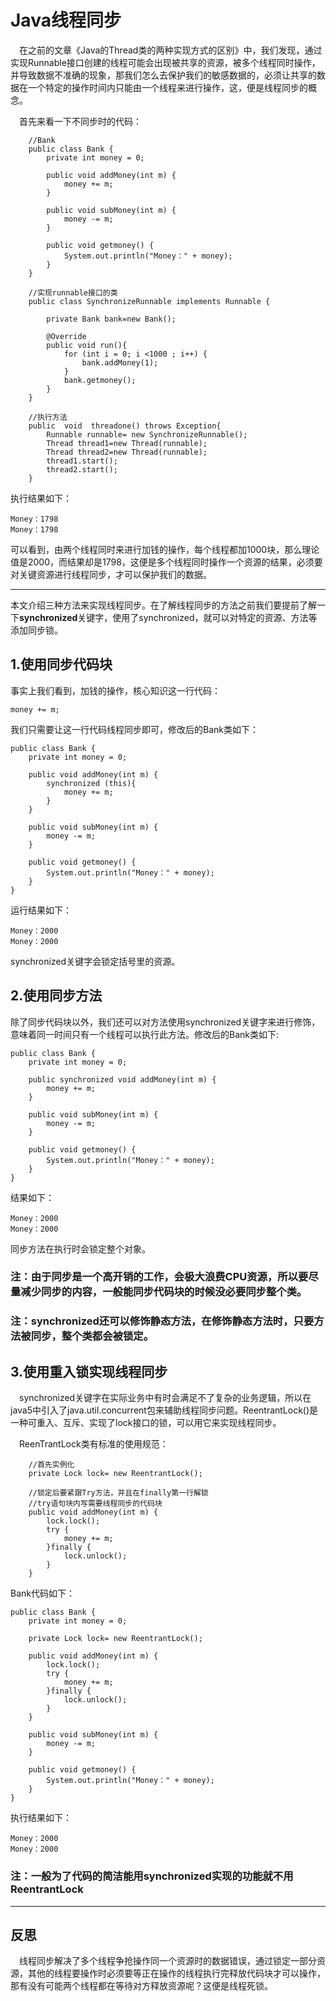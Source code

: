 # Java线程同步

&emsp;在之前的文章《Java的Thread类的两种实现方式的区别》中，我们发现，通过实现Runnable接口创建的线程可能会出现被共享的资源，被多个线程同时操作，并导致数据不准确的现象，那我们怎么去保护我们的敏感数据的，必须让共享的数据在一个特定的操作时间内只能由一个线程来进行操作，这，便是线程同步的概念。

&emsp;首先来看一下不同步时的代码：
```
    //Bank
    public class Bank {
        private int money = 0;

        public void addMoney(int m) {
            money += m;
        }

        public void subMoney(int m) {
            money -= m;
        }

        public void getmoney() {
            System.out.println("Money：" + money);
        }
    }

    //实现runnable接口的类
    public class SynchronizeRunnable implements Runnable {

        private Bank bank=new Bank();

        @Override
        public void run(){
            for (int i = 0; i <1000 ; i++) {
                bank.addMoney(1);
            }
            bank.getmoney();
        }
    }

    //执行方法
    public  void  threadone() throws Exception{
        Runnable runnable= new SynchronizeRunnable();
        Thread thread1=new Thread(runnable);
        Thread thread2=new Thread(runnable);
        thread1.start();
        thread2.start();
    }

```
执行结果如下：
```
Money：1798
Money：1798
```
可以看到，由两个线程同时来进行加钱的操作，每个线程都加1000块，那么理论值是2000，而结果却是1798，这便是多个线程同时操作一个资源的结果，必须要对关键资源进行线程同步，才可以保护我们的数据。

---

本文介绍三种方法来实现线程同步。在了解线程同步的方法之前我们要提前了解一下**synchronized**关键字，使用了synchronized，就可以对特定的资源、方法等添加同步锁。

## 1.使用同步代码块
事实上我们看到，加钱的操作，核心知识这一行代码：
```
money += m;
```
我们只需要让这一行代码线程同步即可，修改后的Bank类如下：
```
public class Bank {
    private int money = 0;

    public void addMoney(int m) {
        synchronized (this){
            money += m;
        }
    }

    public void subMoney(int m) {
        money -= m;
    }

    public void getmoney() {
        System.out.println("Money：" + money);
    }
}
```
运行结果如下：
```
Money：2000
Money：2000
```
synchronized关键字会锁定括号里的资源。

## 2.使用同步方法
除了同步代码块以外，我们还可以对方法使用synchronized关键字来进行修饰，意味着同一时间只有一个线程可以执行此方法。修改后的Bank类如下:
```
public class Bank {
    private int money = 0;

    public synchronized void addMoney(int m) {
        money += m;
    }

    public void subMoney(int m) {
        money -= m;
    }

    public void getmoney() {
        System.out.println("Money：" + money);
    }
}
```
结果如下：
```
Money：2000
Money：2000
```
同步方法在执行时会锁定整个对象。

### 注：由于同步是一个高开销的工作，会极大浪费CPU资源，所以要尽量减少同步的内容，一般能同步代码块的时候没必要同步整个类。

### 注：synchronized还可以修饰静态方法，在修饰静态方法时，只要方法被同步，整个类都会被锁定。

## 3.使用重入锁实现线程同步
&emsp;synchronized关键字在实际业务中有时会满足不了复杂的业务逻辑，所以在java5中引入了java.util.concurrent包来辅助线程同步问题。ReentrantLock()是一种可重入、互斥、实现了lock接口的锁，可以用它来实现线程同步。

&emsp;ReenTrantLock类有标准的使用规范：
```
    //首先实例化
    private Lock lock= new ReentrantLock();

    //锁定后要紧跟Try方法，并且在finally第一行解锁
    //try语句块内写需要线程同步的代码块
    public void addMoney(int m) {
        lock.lock();
        try {
            money += m;
        }finally {
            lock.unlock();
        }
    }
```

Bank代码如下：
```
public class Bank {
    private int money = 0;

    private Lock lock= new ReentrantLock();

    public void addMoney(int m) {
        lock.lock();
        try {
            money += m;
        }finally {
            lock.unlock();
        }
    }

    public void subMoney(int m) {
        money -= m;
    }

    public void getmoney() {
        System.out.println("Money：" + money);
    }
}
```

执行结果如下：
```
Money：2000
Money：2000
```

### 注：一般为了代码的简洁能用synchronized实现的功能就不用ReentrantLock

---

## 反思
&emsp;线程同步解决了多个线程争抢操作同一个资源时的数据错误，通过锁定一部分资源，其他的线程要操作时必须要等正在操作的线程执行完释放代码块才可以操作，那有没有可能两个线程都在等待对方释放资源呢？这便是线程死锁。